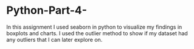 # Python-Part-4-
In this assignment I used seaborn in python to visualize my findings in boxplots and charts. I used the outlier method to show if my dataset had any outliers that I can later explore on.
